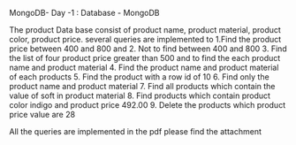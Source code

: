 MongoDB- Day -1 : Database - MongoDB

The product Data base consist of product name, product material, product color, product price. several queries are implemented to 
1.Find the product price between 400 and 800 and 
2. Not to find between 400 and 800
3. Find the list of four product price greater than 500 and to find the each product name and product material
4. Find the product name and product material of each products
5. Find the product with a row id of 10
6. Find only the product name and product material
7. Find all products which contain the value of soft in product material
8. Find products which contain product color indigo  and product price 492.00
9. Delete the products which product price value are 28


All the queries are implemented in the pdf please find the attachment 
